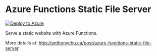 # Azure Functions Static File Server

[![Deploy to Azure](http://azuredeploy.net/deploybutton.svg)](https://azuredeploy.net/)

Serve a static website with Azure Functions.

More details at: http://anthonychu.ca/post/azure-functions-static-file-server

